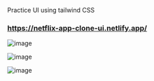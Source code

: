 Practice UI using tailwind CSS

### https://netflix-app-clone-ui.netlify.app/

![image](https://user-images.githubusercontent.com/80327905/159709550-90777023-e7c8-4309-9710-37b0ba9005f7.png)

![image](https://user-images.githubusercontent.com/80327905/159709824-cb1ffd7a-1d42-4810-a7eb-e806a8c52999.png)

![image](https://user-images.githubusercontent.com/80327905/159709855-eb42bb4d-8267-445a-947e-4c952d39fb3c.png)
